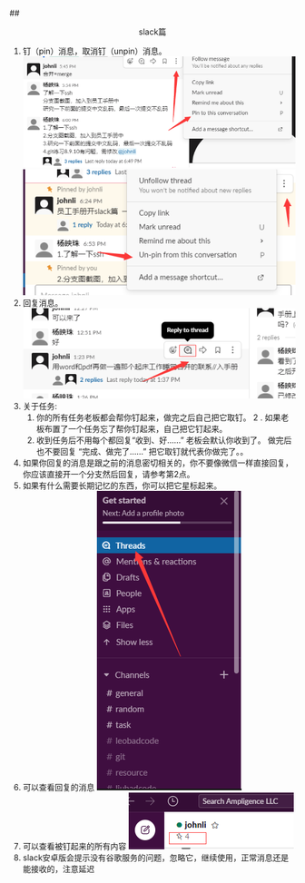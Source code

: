 ##<center>slack篇</center>
1. 钉（pin）消息，取消钉（unpin）消息。
![img](img/pin.jpg )
![img](img/unpin.jpg )
2. 回复消息。
![img](img/回复消息.jpg )
3. 关于任务:
    1. 你的所有任务老板都会帮你钉起来，做完之后自己把它取钉。
    2  . 如果老板布置了一个任务忘了帮你钉起来，自己把它钉起来。
    3. 收到任务后不用每个都回复“收到、好……” 老板会默认你收到了。 做完后也不要回复 “完成、做完了……” 把它取钉就代表你做完了。。
5. 如果你回复的消息是跟之前的消息密切相关的，你不要像微信一样直接回复，你应该直接开一个分支然后回复，请参考第2点。
6. 如果有什么需要长期记忆的东西，你可以把它星标起来。
7. 可以查看回复的消息
![img](img/查看回复消息.jpg )
8. 可以查看被钉起来的所有内容
![img](img/钉起来的内容.jpg )
4. slack安卓版会提示没有谷歌服务的问题，忽略它，继续使用，正常消息还是能接收的，注意延迟